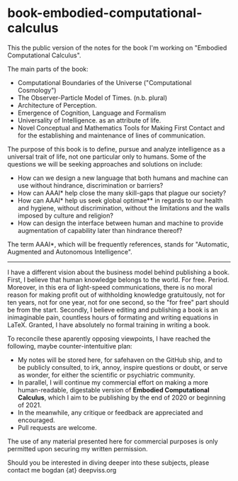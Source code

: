 # book-embodied-computational-calculus
This the public version of the notes for the book I'm working on "Embodied Computational Calculus".

The main parts of the book:
* Computational Boundaries of the Universe ("Computational Cosmology")
* The Observer-Particle Model of Times. (n.b. plural)
* Architecture of Perception.
* Emergence of Cognition, Language and Formalism
* Universality of Intelligence. as an attribute of life.
* Novel Conceptual and Mathematics Tools for Making First Contact and for the establishing and maintenance of lines of communication.



The purpose of this book is to define, pursue and analyze intelligence as a universal trait of life, not one particular only to humans. Some of the questions we will be seeking approaches and solutions on include: 
* How can we design a new language that both humans and machine can use without hindrance, discrimination or barriers?
* How can AAAI* help close the many skill-gaps that plague our society? 
* How can AAAI* help us seek global optimae** in regards to our health and hygiene, without discrimination, without the limitations and the walls imposed by culture and religion?
* How can design the interface between human and machine to provide augmentation of capability later than hindrance thereof?


The term AAAI*, which will be frequently references, stands for "Automatic, Augmented and Autonomous Intelligence".



---------

I have a different vision about the business model behind publishing a book. 
First, I believe that human knowledge belongs to the world. For free. Period. Moreover, in this era of light-speed communications, there is no moral reason for making profit out of withholding knowledge gratuitously, not for ten years, not for one year, not for one second, so the "for free" part should be from the start. 
Secondly, I believe editing and publishing a book is an inimaginable pain, countless hours of formating and writing equations in LaTeX. Granted, I have absolutely no formal training in writing a book. 

To reconcile these aparently opposing viewpoints, I have reached the following, maybe counter-intentuitive plan:

* My notes will be stored here, for safehaven on the GitHub ship, and to be publicly consulted, to irk, annoy, inspire questions or doubt, or serve as wonder, for either the scientific or psychiatric community.
* In parallel, I will continue my commercial effort on making a more human-readable, digestable version of **Embodied Computational Calculus**, which I aim to be publishing by the end of 2020 or beginning of 2021.
* In the meanwhile, any critique or feedback are appreciated and encouraged.
* Pull requests are welcome.




The use of any material presented here for commercial purposes is only permitted upon securing my written permission.

Should you be interested in diving deeper into these subjects, please contact me 
bogdan \{at\} deepviss.org
